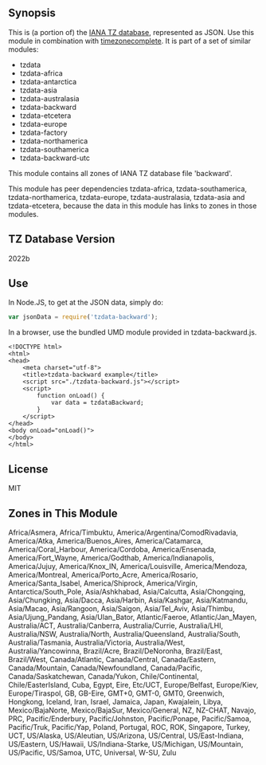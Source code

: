 
## Synopsis

This is (a portion of) the [IANA TZ database](https://www.iana.org/time-zones), represented as JSON. Use this module in combination with [timezonecomplete](https://www.npmjs.com/package/timezonecomplete).
It is part of a set of similar modules:
* tzdata
* tzdata-africa
* tzdata-antarctica
* tzdata-asia
* tzdata-australasia
* tzdata-backward
* tzdata-etcetera
* tzdata-europe
* tzdata-factory
* tzdata-northamerica
* tzdata-southamerica
* tzdata-backward-utc

This module contains all zones of IANA TZ database file 'backward'.

This module has peer dependencies tzdata-africa, tzdata-southamerica, tzdata-northamerica, tzdata-europe, tzdata-australasia, tzdata-asia and tzdata-etcetera, because the data in this module has links to zones in those modules.

## TZ Database Version

2022b

## Use

In Node.JS, to get at the JSON data, simply do:

```javascript
var jsonData = require('tzdata-backward');
```

In a browser, use the bundled UMD module provided in tzdata-backward.js.

```
<!DOCTYPE html>
<html>
<head>
    <meta charset="utf-8">
    <title>tzdata-backward example</title>
    <script src="./tzdata-backward.js"></script>
    <script>
        function onLoad() {
            var data = tzdataBackward;
        }
    </script>
</head>
<body onLoad="onLoad()">
</body>
</html>
```

## License

MIT

## Zones in This Module

Africa/Asmera, Africa/Timbuktu, America/Argentina/ComodRivadavia, America/Atka, America/Buenos_Aires, America/Catamarca, America/Coral_Harbour, America/Cordoba, America/Ensenada, America/Fort_Wayne, America/Godthab, America/Indianapolis, America/Jujuy, America/Knox_IN, America/Louisville, America/Mendoza, America/Montreal, America/Porto_Acre, America/Rosario, America/Santa_Isabel, America/Shiprock, America/Virgin, Antarctica/South_Pole, Asia/Ashkhabad, Asia/Calcutta, Asia/Chongqing, Asia/Chungking, Asia/Dacca, Asia/Harbin, Asia/Kashgar, Asia/Katmandu, Asia/Macao, Asia/Rangoon, Asia/Saigon, Asia/Tel_Aviv, Asia/Thimbu, Asia/Ujung_Pandang, Asia/Ulan_Bator, Atlantic/Faeroe, Atlantic/Jan_Mayen, Australia/ACT, Australia/Canberra, Australia/Currie, Australia/LHI, Australia/NSW, Australia/North, Australia/Queensland, Australia/South, Australia/Tasmania, Australia/Victoria, Australia/West, Australia/Yancowinna, Brazil/Acre, Brazil/DeNoronha, Brazil/East, Brazil/West, Canada/Atlantic, Canada/Central, Canada/Eastern, Canada/Mountain, Canada/Newfoundland, Canada/Pacific, Canada/Saskatchewan, Canada/Yukon, Chile/Continental, Chile/EasterIsland, Cuba, Egypt, Eire, Etc/UCT, Europe/Belfast, Europe/Kiev, Europe/Tiraspol, GB, GB-Eire, GMT+0, GMT-0, GMT0, Greenwich, Hongkong, Iceland, Iran, Israel, Jamaica, Japan, Kwajalein, Libya, Mexico/BajaNorte, Mexico/BajaSur, Mexico/General, NZ, NZ-CHAT, Navajo, PRC, Pacific/Enderbury, Pacific/Johnston, Pacific/Ponape, Pacific/Samoa, Pacific/Truk, Pacific/Yap, Poland, Portugal, ROC, ROK, Singapore, Turkey, UCT, US/Alaska, US/Aleutian, US/Arizona, US/Central, US/East-Indiana, US/Eastern, US/Hawaii, US/Indiana-Starke, US/Michigan, US/Mountain, US/Pacific, US/Samoa, UTC, Universal, W-SU, Zulu
